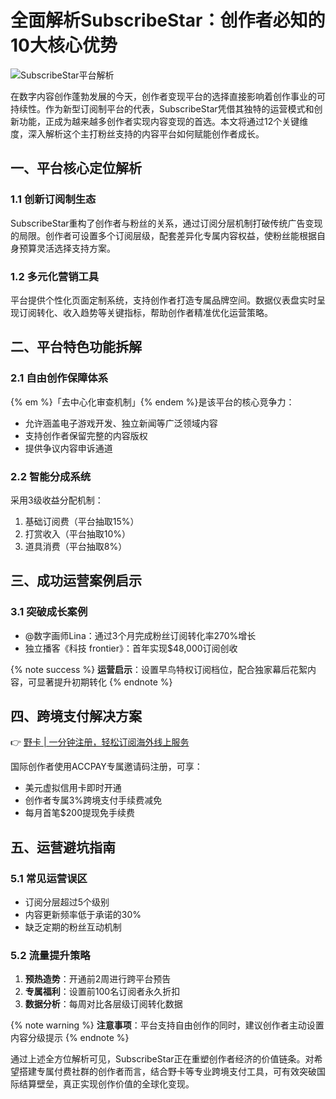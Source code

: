 # 全面解析SubscribeStar：创作者必知的10大核心优势

![SubscribeStar平台解析](https://bbtdd.com/wp-content/uploads/img/89180920875504.webp)

在数字内容创作蓬勃发展的今天，创作者变现平台的选择直接影响着创作事业的可持续性。作为新型订阅制平台的代表，SubscribeStar凭借其独特的运营模式和创新功能，正成为越来越多创作者实现内容变现的首选。本文将通过12个关键维度，深入解析这个主打粉丝支持的内容平台如何赋能创作者成长。

## 一、平台核心定位解析

### 1.1 创新订阅制生态
SubscribeStar重构了创作者与粉丝的关系，通过订阅分层机制打破传统广告变现的局限。创作者可设置多个订阅层级，配套差异化专属内容权益，使粉丝能根据自身预算灵活选择支持方案。

### 1.2 多元化营销工具
平台提供个性化页面定制系统，支持创作者打造专属品牌空间。数据仪表盘实时呈现订阅转化、收入趋势等关键指标，帮助创作者精准优化运营策略。

## 二、平台特色功能拆解

### 2.1 自由创作保障体系
{% em %}「去中心化审查机制」{% endem %}是该平台的核心竞争力：
- 允许涵盖电子游戏开发、独立新闻等广泛领域内容
- 支持创作者保留完整的内容版权
- 提供争议内容申诉通道

### 2.2 智能分成系统
采用3级收益分配机制：
1. 基础订阅费（平台抽取15%）
2. 打赏收入（平台抽取10%）
3. 道具消费（平台抽取8%）

## 三、成功运营案例启示

### 3.1 突破成长案例
- @数字画师Lina：通过3个月完成粉丝订阅转化率270%增长
- 独立播客《科技 frontier》：首年实现$48,000订阅创收

{% note success %}
**运营启示**：设置早鸟特权订阅档位，配合独家幕后花絮内容，可显著提升初期转化
{% endnote %}

## 四、跨境支付解决方案

👉 [野卡 | 一分钟注册，轻松订阅海外线上服务](https://bbtdd.com/yeka)

国际创作者使用ACCPAY专属邀请码注册，可享：
- 美元虚拟信用卡即时开通
- 创作者专属3%跨境支付手续费减免
- 每月首笔$200提现免手续费

## 五、运营避坑指南

### 5.1 常见运营误区
- 订阅分层超过5个级别
- 内容更新频率低于承诺的30%
- 缺乏定期的粉丝互动机制

### 5.2 流量提升策略
1. **预热造势**：开通前2周进行跨平台预告
2. **专属福利**：设置前100名订阅者永久折扣
3. **数据分析**：每周对比各层级订阅转化数据

{% note warning %}
**注意事项**：平台支持自由创作的同时，建议创作者主动设置内容分级提示
{% endnote %}

通过上述全方位解析可见，SubscribeStar正在重塑创作者经济的价值链条。对希望搭建专属付费社群的创作者而言，结合野卡等专业跨境支付工具，可有效突破国际结算壁垒，真正实现创作价值的全球化变现。